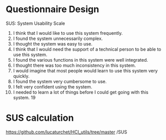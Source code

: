 # Questionnaire Design

SUS: System Usability Scale

1. I think that I would like to use this system frequently.
2. I found the system unnecessarily complex.
3. I thought the system was easy to use.
4. I think that I would need the support of a technical person to
   be able to use this system.
5. I found the various functions in this system were well
   integrated.
6. I thought there was too much inconsistency in this system.
7. I would imagine that most people would learn to use this
   system very quickly.
8. I found the system very cumbersome to use.
9. I felt very confident using the system.
10. I needed to learn a lot of things before I could get going with
    this system. 19

# SUS calculation

https://github.com/lucaturchet/HCI_utils/tree/master
/SUS
